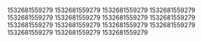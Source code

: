 1532681559279
1532681559279
1532681559279
1532681559279
1532681559279
1532681559279
1532681559279
1532681559279
1532681559279
1532681559279
1532681559279
1532681559279
1532681559279
1532681559279
1532681559279